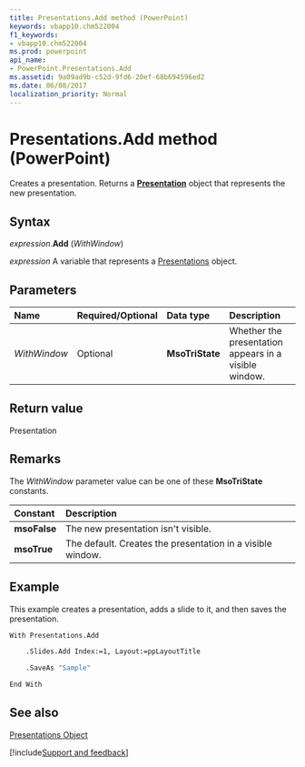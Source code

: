 ```yaml
---
title: Presentations.Add method (PowerPoint)
keywords: vbapp10.chm522004
f1_keywords:
- vbapp10.chm522004
ms.prod: powerpoint
api_name:
- PowerPoint.Presentations.Add
ms.assetid: 9a09ad9b-c52d-9fd6-20ef-68b694596ed2
ms.date: 06/08/2017
localization_priority: Normal
---
```



# Presentations.Add method (PowerPoint)

Creates a presentation. Returns a  **[Presentation](PowerPoint.Presentation.md)** object that represents the new presentation.


## Syntax

_expression_.**Add** (_WithWindow_)

_expression_ A variable that represents a [Presentations](PowerPoint.Presentations.md) object.


## Parameters



|Name|Required/Optional|Data type|Description|
|:-----|:-----|:-----|:-----|
| _WithWindow_|Optional|**MsoTriState**|Whether the presentation appears in a visible window.|

## Return value

Presentation


## Remarks

The  _WithWindow_ parameter value can be one of these **MsoTriState** constants.



|Constant|Description|
|:-----|:-----|
|**msoFalse**|The new presentation isn't visible.|
|**msoTrue**|The default. Creates the presentation in a visible window.|

## Example

This example creates a presentation, adds a slide to it, and then saves the presentation.


```vb
With Presentations.Add

    .Slides.Add Index:=1, Layout:=ppLayoutTitle

    .SaveAs "Sample"

End With


```


## See also


[Presentations Object](PowerPoint.Presentations.md)

[!include[Support and feedback](~/includes/feedback-boilerplate.md)]
